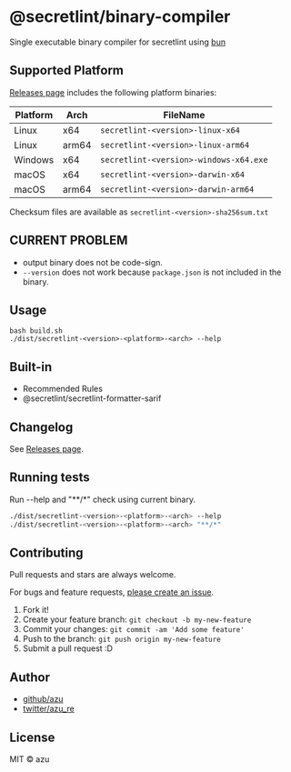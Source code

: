 # @secretlint/binary-compiler

Single executable binary compiler for secretlint using [bun](https://bun.sh/)

## Supported Platform

[Releases page](https://github.com/secretlint/secretlint/releases) includes the following platform binaries:

| Platform | Arch  | FileName                               | 
|----------|-------|----------------------------------------|
| Linux    | x64   | `secretlint-<version>-linux-x64`       |
| Linux    | arm64 | `secretlint-<version>-linux-arm64`     |
| Windows  | x64   | `secretlint-<version>-windows-x64.exe` |
| macOS    | x64   | `secretlint-<version>-darwin-x64`      |
| macOS    | arm64 | `secretlint-<version>-darwin-arm64`    |

Checksum files are available as `secretlint-<version>-sha256sum.txt`

## CURRENT PROBLEM

- output binary does not be code-sign.
- `--version` does not work because `package.json` is not included in the binary.

## Usage

```
bash build.sh
./dist/secretlint-<version>-<platform>-<arch> --help
```

## Built-in

- Recommended Rules
- @secretlint/secretlint-formatter-sarif

## Changelog

See [Releases page](https://github.com/secretlint/secretlint/releases).

## Running tests

Run --help and "**/*" check using current binary.

```sh
./dist/secretlint-<version>-<platform>-<arch> --help
./dist/secretlint-<version>-<platform>-<arch> "**/*"
```

## Contributing

Pull requests and stars are always welcome.

For bugs and feature requests, [please create an issue](https://github.com/secretlint/secretlint/issues).

1. Fork it!
2. Create your feature branch: `git checkout -b my-new-feature`
3. Commit your changes: `git commit -am 'Add some feature'`
4. Push to the branch: `git push origin my-new-feature`
5. Submit a pull request :D

## Author

- [github/azu](https://github.com/azu)
- [twitter/azu_re](https://twitter.com/azu_re)

## License

MIT © azu
